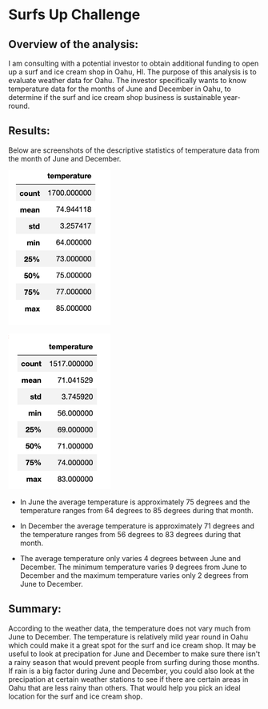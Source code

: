 # Surfs Up Challenge 

## Overview of the analysis: 

I am consulting with a potential investor to obtain additional funding to open up a surf and ice cream shop in Oahu, HI.  The purpose of this analysis is to evaluate weather data for Oahu.  The investor specifically wants to know temperature data for the months of June and December in Oahu, to determine if the surf and ice cream shop business is sustainable year-round.

## Results: 

Below are screenshots of the descriptive statistics of temperature data from the month of June and December. 

![June descriptive statistics](https://github.com/ereekaj/Surfs_Up/blob/main/Resources/June_screenshot.png)

![December descriptive statistics](https://github.com/ereekaj/Surfs_Up/blob/main/Resources/Dec_screenshot.png)

* In June the average temperature is approximately 75 degrees and the temperature ranges from 64 degrees to 85 degrees during that month. 

* In December the average temperature is approximately 71 degrees and the temperature ranges from 56 degrees to 83 degrees during that month. 

* The average temperature only varies 4 degrees between June and December. The minimum temperature varies 9 degrees from June to December and the maximum temperature varies only 2 degrees from June to December. 

## Summary: 

According to the weather data, the temperature does not vary much from June to December. The temperature is relatively mild year round in Oahu which could make it a great spot for the surf and ice cream shop. It may be useful to look at precipation for June and December to make sure there isn't a rainy season that would prevent people from surfing during those months. If rain is a big factor during June and December, you could also look at the precipation at certain weather stations to see if there are certain areas in Oahu that are less rainy than others. That would help you pick an ideal location for the surf and ice cream shop.  
